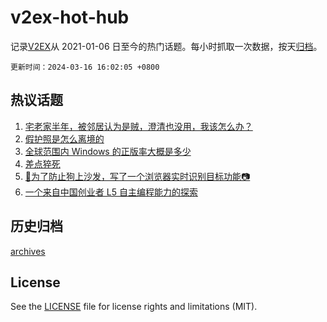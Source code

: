 # v2ex-hot-hub

 记录[V2EX](https://www.v2ex.com/)从 2021-01-06 日至今的热门话题。每小时抓取一次数据，按天[归档](archives)。

`更新时间：2024-03-16 16:02:05 +0800`

## 热议话题

1. [宅老家半年，被邻居认为是贼，澄清也没用，我该怎么办？](https://www.v2ex.com/t/1024185)
1. [假护照是怎么离境的](https://www.v2ex.com/t/1024169)
1. [全球范围内 Windows 的正版率大概是多少](https://www.v2ex.com/t/1024210)
1. [差点猝死](https://www.v2ex.com/t/1024108)
1. [🚫为了防止狗上沙发，写了一个浏览器实时识别目标功能📷](https://www.v2ex.com/t/1024038)
1. [一个来自中国创业者 L5 自主编程能力的探索](https://www.v2ex.com/t/1024090)

## 历史归档

[archives](archives)

## License

See the [LICENSE](LICENSE) file for license rights and limitations (MIT).
